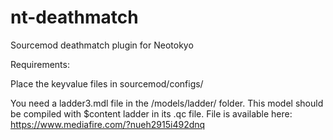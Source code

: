 # nt-deathmatch
Sourcemod deathmatch plugin for Neotokyo


Requirements: 

Place the keyvalue files in sourcemod/configs/ 

You need a ladder3.mdl file in the /models/ladder/ folder. This model should be compiled with $content ladder in its .qc file. 
File is available here: https://www.mediafire.com/?nueh2915i492dnq
